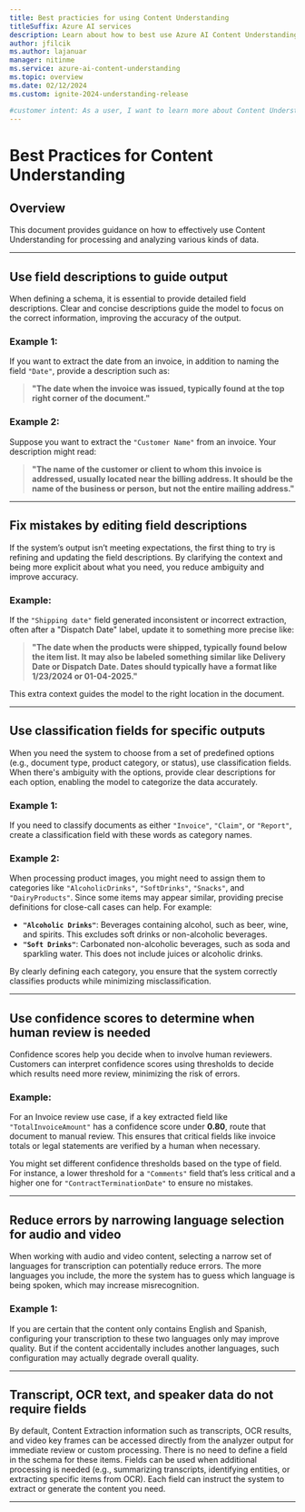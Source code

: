```yaml
---
title: Best practicies for using Content Understanding
titleSuffix: Azure AI services
description: Learn about how to best use Azure AI Content Understanding for content and field extractions on documents, images, video and audio files.
author: jfilcik
ms.author: lajanuar
manager: nitinme
ms.service: azure-ai-content-understanding
ms.topic: overview
ms.date: 02/12/2024
ms.custom: ignite-2024-understanding-release

#customer intent: As a user, I want to learn more about Content Understanding solutions.
---
```


# Best Practices for Content Understanding

## Overview
This document provides guidance on how to effectively use Content Understanding for processing and analyzing various kinds of data.

---

## Use field descriptions to guide output
When defining a schema, it is essential to provide detailed field descriptions. Clear and concise descriptions guide the model to focus on the correct information, improving the accuracy of the output.

### Example 1:
If you want to extract the date from an invoice, in addition to naming the field `"Date"`, provide a description such as:
> **"The date when the invoice was issued, typically found at the top right corner of the document."**

### Example 2:
Suppose you want to extract the `"Customer Name"` from an invoice. Your description might read:
> **"The name of the customer or client to whom this invoice is addressed, usually located near the billing address. It should be the name of the business or person, but not the entire mailing address."**

---

## Fix mistakes by editing field descriptions
If the system’s output isn’t meeting expectations, the first thing to try is refining and updating the field descriptions. By clarifying the context and being more explicit about what you need, you reduce ambiguity and improve accuracy.

### Example:
If the `"Shipping date"` field generated inconsistent or incorrect extraction, often after a "Dispatch Date" label, update it to something more precise like:
> **"The date when the products were shipped, typically found below the item list. It may also be labeled something similar like Delivery Date or Dispatch Date. Dates should typically have a format like 1/23/2024 or 01-04-2025."**

This extra context guides the model to the right location in the document.

---

## Use classification fields for specific outputs
When you need the system to choose from a set of predefined options (e.g., document type, product category, or status), use classification fields. When there's ambiguity with the options, provide clear descriptions for each option, enabling the model to categorize the data accurately.

### Example 1:
If you need to classify documents as either `"Invoice"`, `"Claim"`, or `"Report"`, create a classification field with these words as category names.

### Example 2:
When processing product images, you might need to assign them to categories like `"AlcoholicDrinks"`, `"SoftDrinks"`, `"Snacks"`, and `"DairyProducts"`. Since some items may appear similar, providing precise definitions for close-call cases can help. For example:

- **`"Alcoholic Drinks"`**: Beverages containing alcohol, such as beer, wine, and spirits. This excludes soft drinks or non-alcoholic beverages.
- **`"Soft Drinks"`**: Carbonated non-alcoholic beverages, such as soda and sparkling water. This does not include juices or alcoholic drinks.

By clearly defining each category, you ensure that the system correctly classifies products while minimizing misclassification.

---

## Use confidence scores to determine when human review is needed
Confidence scores help you decide when to involve human reviewers. Customers can interpret confidence scores using thresholds to decide which results need more review, minimizing the risk of errors.

### Example:
For an Invoice review use case, if a key extracted field like `"TotalInvoiceAmount"` has a confidence score under **0.80**, route that document to manual review. This ensures that critical fields like invoice totals or legal statements are verified by a human when necessary.

You might set different confidence thresholds based on the type of field. For instance, a lower threshold for a `"Comments"` field that’s less critical and a higher one for `"ContractTerminationDate"` to ensure no mistakes.

---

## Reduce errors by narrowing language selection for audio and video
When working with audio and video content, selecting a narrow set of languages for transcription can potentially reduce errors. The more languages you include, the more the system has to guess which language is being spoken, which may increase misrecognition.

### Example 1:
If you are certain that the content only contains English and Spanish, configuring your transcription to these two languages only may improve quality.  But if the content accidentally includes another languages, such configuration may actually degrade overall quality.

---

## Transcript, OCR text, and speaker data do not require fields
By default, Content Extraction information such as transcripts, OCR results, and video key frames can be accessed directly from the analyzer output for immediate review or custom processing. There is no need to define a field in the schema for these items. Fields can be used when additional processing is needed (e.g., summarizing transcripts, identifying entities, or extracting specific items from OCR). Each field can instruct the system to extract or generate the content you need.

---
